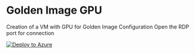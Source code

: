 # Golden Image GPU

Creation of a VM with GPU for Golden Image Configuration
Open the RDP port for connection

[![Deploy to Azure](https://aka.ms/deploytoazurebutton)]()
